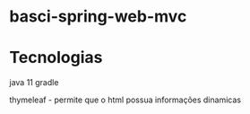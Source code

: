 # basci-spring-web-mvc

# Tecnologias
java 11
gradle

thymeleaf - permite que o html possua informações dinamicas